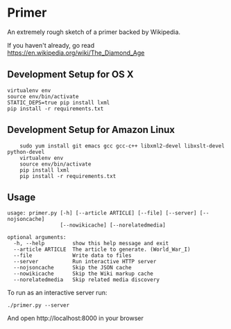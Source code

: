 Primer
======================

An extremely rough sketch of a primer backed by Wikipedia.

If you haven't already, go read https://en.wikipedia.org/wiki/The_Diamond_Age

Development Setup for OS X
----------------------
    virtualenv env
    source env/bin/activate
    STATIC_DEPS=true pip install lxml
    pip install -r requirements.txt

Development Setup for Amazon Linux
----------------------
		sudo yum install git emacs gcc gcc-c++ libxml2-devel libxslt-devel python-devel
		virtualenv env
		source env/bin/activate
		pip install lxml
		pip install -r requirements.txt
	
 
		
Usage
----------------------

	usage: primer.py [-h] [--article ARTICLE] [--file] [--server] [--nojsoncache]
	                 [--nowikicache] [--norelatedmedia]

	optional arguments:
	  -h, --help         show this help message and exit
	  --article ARTICLE  The article to generate. (World_War_I)
	  --file             Write data to files
	  --server           Run interactive HTTP server
	  --nojsoncache      Skip the JSON cache
	  --nowikicache      Skip the Wiki markup cache
	  --norelatedmedia   Skip related media discovery
		
To run as an interactive server run:

	./primer.py --server
	
And open http://localhost:8000 in your browser